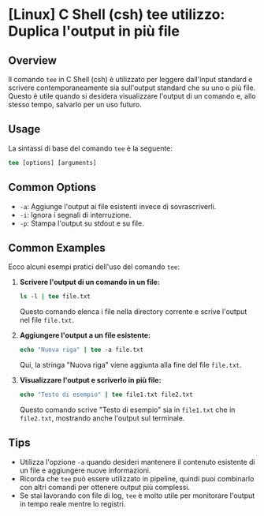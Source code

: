 # [Linux] C Shell (csh) tee utilizzo: Duplica l'output in più file

## Overview
Il comando `tee` in C Shell (csh) è utilizzato per leggere dall'input standard e scrivere contemporaneamente sia sull'output standard che su uno o più file. Questo è utile quando si desidera visualizzare l'output di un comando e, allo stesso tempo, salvarlo per un uso futuro.

## Usage
La sintassi di base del comando `tee` è la seguente:

```csh
tee [options] [arguments]
```

## Common Options
- `-a`: Aggiunge l'output ai file esistenti invece di sovrascriverli.
- `-i`: Ignora i segnali di interruzione.
- `-p`: Stampa l'output su stdout e su file.

## Common Examples
Ecco alcuni esempi pratici dell'uso del comando `tee`:

1. **Scrivere l'output di un comando in un file:**
   ```csh
   ls -l | tee file.txt
   ```
   Questo comando elenca i file nella directory corrente e scrive l'output nel file `file.txt`.

2. **Aggiungere l'output a un file esistente:**
   ```csh
   echo "Nuova riga" | tee -a file.txt
   ```
   Qui, la stringa "Nuova riga" viene aggiunta alla fine del file `file.txt`.

3. **Visualizzare l'output e scriverlo in più file:**
   ```csh
   echo "Testo di esempio" | tee file1.txt file2.txt
   ```
   Questo comando scrive "Testo di esempio" sia in `file1.txt` che in `file2.txt`, mostrando anche l'output sul terminale.

## Tips
- Utilizza l'opzione `-a` quando desideri mantenere il contenuto esistente di un file e aggiungere nuove informazioni.
- Ricorda che `tee` può essere utilizzato in pipeline, quindi puoi combinarlo con altri comandi per ottenere output più complessi.
- Se stai lavorando con file di log, `tee` è molto utile per monitorare l'output in tempo reale mentre lo registri.